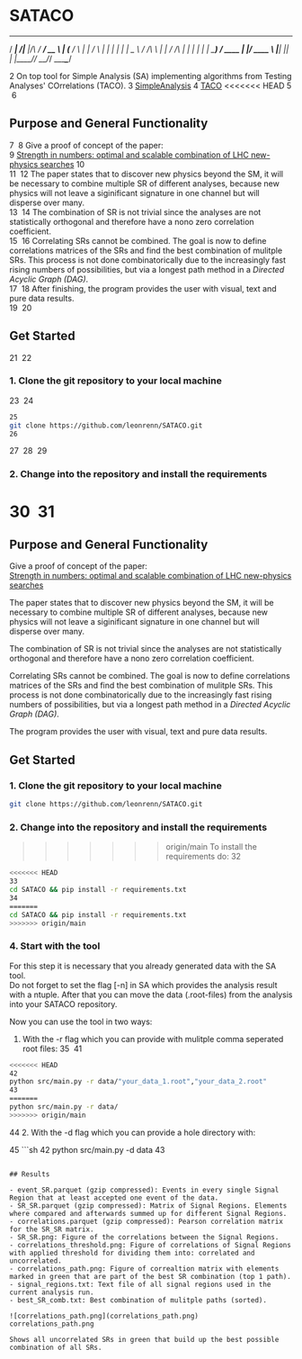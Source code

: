 # SATACO

  _____      _______       _____ ____  
  / ____|  /\|__   __|/\   / ____/ __ \ 
 | (___   /  \  | |  /  \ | |   | |  | |
  \___ \ / /\ \ | | / /\ \| |   | |  | |
  ____) / ____ \| |/ ____ \ |___| |__| |
 |_____/_/    \_\_/_/    \_\_____\____/ 

2
On top tool for Simple Analysis (SA) implementing algorithms from 
Testing Analyses' COrrelations (TACO).
3
[SimpleAnalysis](https://simpleanalysis.docs.cern.ch)
4
[TACO](https://gitlab.com/t-a-c-o/)
<<<<<<< HEAD
5
​
6
## Purpose and General Functionality
7
​
8
Give a proof of concept of the paper: <br>
9
[Strength in numbers: optimal and scalable combination of LHC 
new-physics searches](https://arxiv.org/abs/2209.00025)
10
<br>
11
​
12
The paper states that to discover new physics beyond the SM, it will be 
necessary to combine multiple SR of different analyses, because new physics 
will not leave a siginificant signature in one channel but will disperse over many.<br>
13
​
14
The combination of SR is not trivial since the analyses are not statistically 
orthogonal and therefore have a nono zero correlation coefficient.<br>
15
​
16
Correlating SRs cannot be combined. The goal is now to define correlations 
matrices of the SRs and find the best combination of mulitple SRs. 
This process is not done combinatorically due to the increasingly fast rising 
numbers of possibilities, but via a longest path method in a _Directed Acyclic Graph (DAG)_. <br>
17
​
18
After finishing, the program provides the user with visual, text and pure data results.<br>
19
​
20
## Get Started
21
​
22
### 1. Clone the git repository to your local machine
23
​
24
```sh
25
git clone https://github.com/leonrenn/SATACO.git
26
```
27
​
28
​
29
### 2. Change into the repository and install the requirements
30
​
31
=======

## Purpose and General Functionality

Give a proof of concept of the paper: <br>
[Strength in numbers: optimal and scalable combination of LHC new-physics searches](https://arxiv.org/abs/2209.00025)
<br>

The paper states that to discover new physics beyond the SM, it will be necessary to combine multiple SR of different analyses, because new physics will not leave a siginificant signature in one channel but will disperse over many.<br>

The combination of SR is not trivial since the analyses are not statistically orthogonal and therefore have a nono zero correlation coefficient.<br>

Correlating SRs cannot be combined. The goal is now to define correlations matrices of the SRs and find the best combination of mulitple SRs. This process is not done combinatorically due to the increasingly fast rising numbers of possibilities, but via a longest path method in a _Directed Acyclic Graph (DAG)_. <br>

The program provides the user with visual, text and pure data results.<br>

## Get Started

### 1. Clone the git repository to your local machine

```sh
git clone https://github.com/leonrenn/SATACO.git
```


### 2. Change into the repository and install the requirements

>>>>>>> origin/main
To install the requirements do:
32
```sh
<<<<<<< HEAD
33
cd SATACO && pip install -r requirements.txt
34
=======
cd SATACO && pip install -r requirements.txt
>>>>>>> origin/main
```

### 4. Start with the tool
For this step it is necessary that you already generated data with the SA tool.<br>
Do not forget to set the flag [-n] in SA which provides the analysis result with a
ntuple. After that you can move the data (.root-files) from the analysis into your 
SATACO repository.<br>

Now you can use the tool in two ways:
1. With the -r flag which you can provide with mulitple comma seperated root files:
35
​
41
```sh
<<<<<<< HEAD
42
python src/main.py -r data/"your_data_1.root","your_data_2.root"
43
=======
python src/main.py -r data/
>>>>>>> origin/main
```

44
​2. With the -d flag which you can provide a hole directory with:

45
​```sh
42
python src/main.py -d data
43
```

## Results

- event_SR.parquet (gzip compressed): Events in every single Signal Region that at least accepted one event of the data.
- SR_SR.parquet (gzip compressed): Matrix of Signal Regions. Elements where compared and afterwards summed up for different Signal Regions.
- correlations.parquet (gzip compressed): Pearson correlation matrix for the SR_SR matrix.
- SR_SR.png: Figure of the correlations between the Signal Regions.
- correlations_threshold.png: Figure of correlations of Signal Regions with applied threshold for dividing them into: correlated and uncorrelated.
- correlations_path.png: Figure of correaltion matrix with elements marked in green that are part of the best SR combination (top 1 path).
- signal_regions.txt: Text file of all signal regions used in the current analysis run.
- best_SR_comb.txt: Best combination of mulitple paths (sorted).

![correlations_path.png](correlations_path.png)
correlations_path.png

Shows all uncorrelated SRs in green that build up the best possible combination of all SRs.
